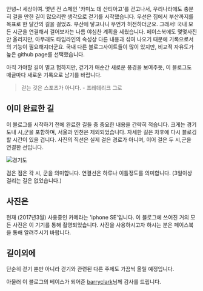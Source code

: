 
안녕~! 세상이여. 몇년 전 스페인 '카미노 데 산티아고'를 걷고나서, 우리나라에도 충분히 걸을 만한 길이 많으리란 생각으로 걷기를 시작했습니다. 
우선은 집에서 부산까지를 목표로 한 달간의 길을 걸었죠. 부산에 닿고나니 무언가 허전하더군요. 그래서! 국내 모든 시군을 연결해서 걸어보자는 나름 야심찬 계획을 세웠습니다. 페이스북에도 몇몇사진만 올리지만, 아무래도 타임라인의 속성상 다른 내용과 섞여 나오기 때문에 기록으로서의 기능이 필요해지더군요. 국내 다른 블로그사이트들이 많이 있지만, 비교적 자유도가 높은 github page를 선택했습니다. 

아직 가야할 길이 멀고 험하지만, 걷기가 매순간 새로운 풍경을 보여주듯, 이 블로그도 매글마다 새로운 기록으로 남기를 바랍니다.

>걷는 것은 스포츠가 아니다. - 프레데리크 그로

## 이미 완료한 길

이 블로그를 시작하기 전에 완료한 길들 중 중요한 내용을 간략히 적습니다. 크게는 경기도내 시,군을 포함하며, 서울과 인천은 제외되었습니다. 자세한 길은 차후에 다시 블로깅 할 시간이 있을 겁니다. 사진의 직선은 실제 걸은 경로가 아니며, 이어 걸은 두 시,군을 연결한 선입니다.

![경기도](https://github.com/solitarywalk/solitarywalk.github.io/blob/master/images/kyunggido.jpg?raw=true)

검은 점은 각 시, 군을 의미합니다. 연결선은 하루나 이틀정도를 의미합니다. (3일이상 걸리는 길은 없었습니다.)

## 사진은

현재 (2017년3월) 사용중인 카메라는 'iphone SE'입니다. 이 블로그에 쓰여진 거의 모든 사진은 이 기기를 통해 촬영되었습니다. 사진을 사용하시고자 하시는 분은 페이스북을 통해 알려주시기 바랍니다.

## 길이외에

단순히 걷기 뿐만 아니라 걷기와 관련된 다른 주제도 가끔씩 올릴 예정입니다.

아울러 이 블로그의 베이스가 되어준 [barryclark](https://github.com/barryclark/jekyll-now)님께 감사를 드립니다.
